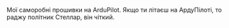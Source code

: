 
Мої саморобні прошивки на ArduPilot.
Якщо ти літаєш на АрдуПілоті, то раджу політник Стеллар, він чіткий.
